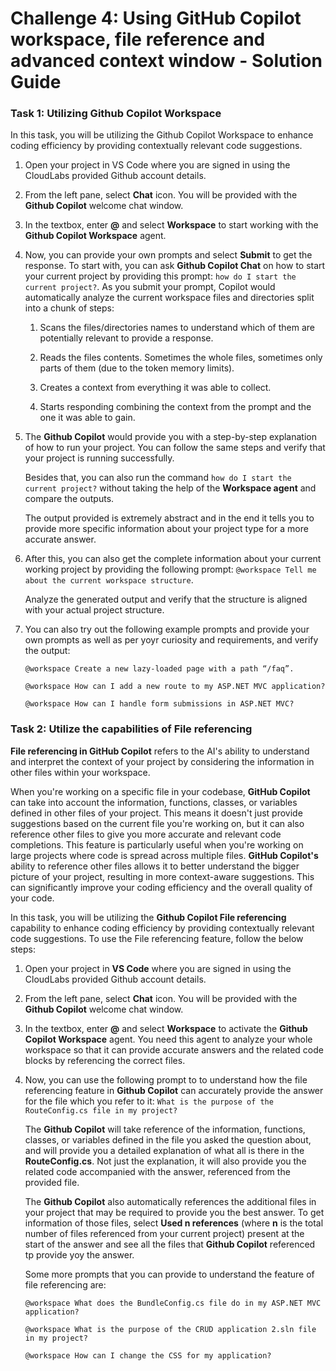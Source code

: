 # Challenge 4: Using GitHub Copilot workspace, file reference and advanced context window - Solution Guide

### Task 1: Utilizing Github Copilot Workspace

In this task, you will be utilizing the Github Copilot Workspace to enhance coding efficiency by providing contextually relevant code suggestions.

1. Open your project in VS Code where you are signed in using the CloudLabs provided Github account details.

1. From the left pane, select **Chat** icon. You will be provided with the **Github Copilot** welcome chat window.

1. In the textbox, enter **@** and select **Workspace** to start working with the **Github Copilot Workspace** agent.

1. Now, you can provide your own prompts and select **Submit** to get the response. To start with, you can ask **Github Copilot Chat** on how to start your current project by providing this prompt: `how do I start the current project?`. As you submit your prompt, Copilot would automatically analyze the current workspace files and directories split into a chunk of steps:

    1. Scans the files/directories names to understand which of them are potentially relevant to provide a response.

    1. Reads the files contents. Sometimes the whole files, sometimes only parts of them (due to the token memory limits).

    1. Creates a context from everything it was able to collect.

    1. Starts responding combining the context from the prompt and the one it was able to gain.

1. The **Github Copilot** would provide you with a step-by-step explanation of how to run your project. You can follow the same steps and verify that your project is running successfully.

    Besides that, you can also run the command `how do I start the current project?` without taking the help of the **Workspace agent** and compare the outputs.

    The output provided is extremely abstract and in the end it tells you to provide more specific information about your project type for a more accurate answer.

1. After this, you can also get the complete information about your current working project by providing the following prompt: `@workspace Tell me about the current workspace structure`.

    Analyze the generated output and verify that the structure is aligned with your actual project structure.

1. You can also try out the following example prompts and provide your own prompts as well as per yoyr curiosity and requirements, and verify the output:

    ```
    @workspace Create a new lazy-loaded page with a path “/faq”.
    ```
    ```
    @workspace How can I add a new route to my ASP.NET MVC application?
    ```
    ```
    @workspace How can I handle form submissions in ASP.NET MVC?
    ```

### Task 2: Utilize the capabilities of File referencing

**File referencing in GitHub Copilot** refers to the AI's ability to understand and interpret the context of your project by considering the information in other files within your workspace.

When you're working on a specific file in your codebase, **GitHub Copilot** can take into account the information, functions, classes, or variables defined in other files of your project. This means it doesn't just provide suggestions based on the current file you're working on, but it can also reference other files to give you more accurate and relevant code completions. This feature is particularly useful when you're working on large projects where code is spread across multiple files. **GitHub Copilot's** ability to reference other files allows it to better understand the bigger picture of your project, resulting in more context-aware suggestions. This can significantly improve your coding efficiency and the overall quality of your code.

In this task, you will be utilizing the **Github Copilot File referencing** capability to enhance coding efficiency by providing contextually relevant code suggestions. To use the File referencing feature, follow the below steps:

1. Open your project in **VS Code** where you are signed in using the CloudLabs provided Github account details.

1. From the left pane, select **Chat** icon. You will be provided with the **Github Copilot** welcome chat window.

1. In the textbox, enter **@** and select **Workspace** to activate the **Github Copilot Workspace** agent. You need this agent to analyze your whole workspace so that it can provide accurate answers and the related code blocks by referencing the correct files.

1. Now, you can use the following prompt to to understand how the file referencing feature in **Github Copilot** can accurately provide the answer for the file which you refer to it: `What is the purpose of the RouteConfig.cs file in my project?`

    The **Github Copilot** will take reference of the information, functions, classes, or variables defined in the file you asked the question about, and will provide you a detailed explanation of what all is there in the **RouteConfig.cs**. Not just the explanation, it will also provide you the related code accompanied with the answer, referenced from the provided file.

    The **Github Copilot** also automatically references the additional files in your project that may be required to provide you the best answer. To get information of those files, select **Used n references** (where **n** is the total number of files referenced from your current project) present at the start of the answer and see all the files that **Github Copilot** referenced tp provide yoy the answer.

    Some more prompts that you can provide to understand the feature of file referencing are:

    ```
    @workspace What does the BundleConfig.cs file do in my ASP.NET MVC application?
    ```
    ```
    @workspace What is the purpose of the CRUD application 2.sln file in my project?
    ```
    ```
    @workspace How can I change the CSS for my application?
    ```
    
